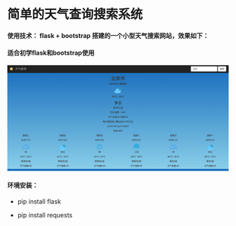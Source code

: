 简单的天气查询搜索系统
===

#### 使用技术： flask + bootstrap 搭建的一个小型天气搜索网站，效果如下：

#### 适合初学flask和bootstrap使用

![效果](效果.png)



#### 环境安装：

- pip install flask

- pip install requests

